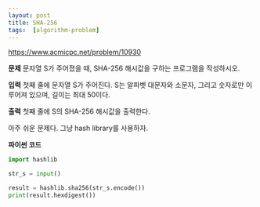 ```yaml
---
layout: post
title: SHA-256
tags:  [algorithm-problem]
---
```


https://www.acmicpc.net/problem/10930


**문제**
문자열 S가 주어졌을 때, SHA-256 해시값을 구하는 프로그램을 작성하시오.


**입력**
첫째 줄에 문자열 S가 주어진다. S는 알파벳 대문자와 소문자, 그리고 숫자로만 이루어져 있으며, 길이는 최대 50이다.


**출력**
첫째 줄에 S의 SHA-256 해시값을 출력한다.

아주 쉬운 문제다. 그냥 hash library를 사용하자.


**파이썬 코드**
~~~python
import hashlib

str_s = input()

result = hashlib.sha256(str_s.encode())
print(result.hexdigest())
~~~
